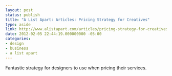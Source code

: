 ```yaml
---
layout: post
status: publish
title: "A List Apart: Articles: Pricing Strategy for Creatives"
type: aside
link: http://www.alistapart.com/articles/pricing-strategy-for-creatives/
date: 2012-02-05 22:44:19.000000000 -05:00
categories:
- design
- business
- a list apart
---
```

Fantastic strategy for designers to use when pricing their services.